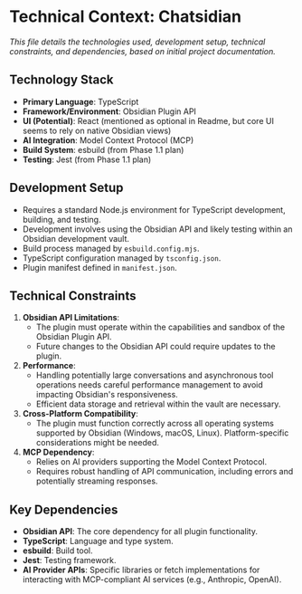 # Technical Context: Chatsidian

*This file details the technologies used, development setup, technical constraints, and dependencies, based on initial project documentation.*

## Technology Stack

-   **Primary Language**: TypeScript
-   **Framework/Environment**: Obsidian Plugin API
-   **UI (Potential)**: React (mentioned as optional in Readme, but core UI seems to rely on native Obsidian views)
-   **AI Integration**: Model Context Protocol (MCP)
-   **Build System**: esbuild (from Phase 1.1 plan)
-   **Testing**: Jest (from Phase 1.1 plan)

## Development Setup

-   Requires a standard Node.js environment for TypeScript development, building, and testing.
-   Development involves using the Obsidian API and likely testing within an Obsidian development vault.
-   Build process managed by `esbuild.config.mjs`.
-   TypeScript configuration managed by `tsconfig.json`.
-   Plugin manifest defined in `manifest.json`.

## Technical Constraints

1.  **Obsidian API Limitations**:
    -   The plugin must operate within the capabilities and sandbox of the Obsidian Plugin API.
    -   Future changes to the Obsidian API could require updates to the plugin.
2.  **Performance**:
    -   Handling potentially large conversations and asynchronous tool operations needs careful performance management to avoid impacting Obsidian's responsiveness.
    -   Efficient data storage and retrieval within the vault are necessary.
3.  **Cross-Platform Compatibility**:
    -   The plugin must function correctly across all operating systems supported by Obsidian (Windows, macOS, Linux). Platform-specific considerations might be needed.
4.  **MCP Dependency**:
    -   Relies on AI providers supporting the Model Context Protocol.
    -   Requires robust handling of API communication, including errors and potentially streaming responses.

## Key Dependencies

-   **Obsidian API**: The core dependency for all plugin functionality.
-   **TypeScript**: Language and type system.
-   **esbuild**: Build tool.
-   **Jest**: Testing framework.
-   **AI Provider APIs**: Specific libraries or fetch implementations for interacting with MCP-compliant AI services (e.g., Anthropic, OpenAI).
